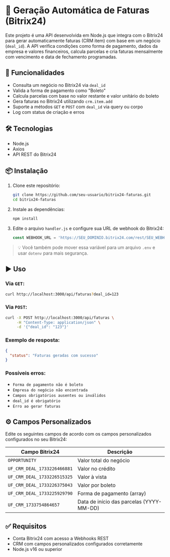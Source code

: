 # 🔄 Geração Automática de Faturas (Bitrix24)

Este projeto é uma API desenvolvida em Node.js que integra com o Bitrix24 para gerar automaticamente faturas (CRM item) com base em um negócio (`deal_id`). A API verifica condições como forma de pagamento, dados da empresa e valores financeiros, calcula parcelas e cria faturas mensalmente com vencimento e data de fechamento programadas.

## 🚀 Funcionalidades

- Consulta um negócio no Bitrix24 via `deal_id`
- Valida a forma de pagamento como "Boleto"
- Calcula parcelas com base no valor restante e valor unitário do boleto
- Gera faturas no Bitrix24 utilizando `crm.item.add`
- Suporte a métodos `GET` e `POST` com `deal_id` via query ou corpo
- Log com status de criação e erros

## 🛠️ Tecnologias

- Node.js
- Axios
- API REST do Bitrix24

## 📦 Instalação

1. Clone este repositório:
   ```bash
   git clone https://github.com/seu-usuario/bitrix24-faturas.git
   cd bitrix24-faturas
   ```

2. Instale as dependências:
   ```bash
   npm install
   ```

3. Edite o arquivo `handler.js` e configure sua URL de webhook do Bitrix24:
   ```js
   const WEBHOOK_URL = 'https://SEU_DOMINIO.bitrix24.com/rest/SEU_WEBHOOK/';
   ```

> 💡 Você também pode mover essa variável para um arquivo `.env` e usar `dotenv` para mais segurança.

## ▶️ Uso

### Via `GET`:
```bash
curl http://localhost:3000/api/faturas?deal_id=123
```

### Via `POST`:
```bash
curl -X POST http://localhost:3000/api/faturas \
     -H "Content-Type: application/json" \
     -d '{"deal_id": "123"}'
```

### Exemplo de resposta:
```json
{
  "status": "Faturas geradas com sucesso"
}
```

### Possíveis erros:
- `Forma de pagamento não é boleto`
- `Empresa do negócio não encontrada`
- `Campos obrigatórios ausentes ou inválidos`
- `deal_id é obrigatório`
- `Erro ao gerar faturas`

## ⚙️ Campos Personalizados

Edite os seguintes campos de acordo com os campos personalizados configurados no seu Bitrix24:

| Campo Bitrix24 | Descrição |
|----------------|-----------|
| `OPPORTUNITY` | Valor total do negócio |
| `UF_CRM_DEAL_1733226466881` | Valor no crédito |
| `UF_CRM_DEAL_1733226515325` | Valor à vista |
| `UF_CRM_DEAL_1733226375043` | Valor por boleto |
| `UF_CRM_DEAL_1733225929790` | Forma de pagamento (array) |
| `UF_CRM_1733754864657` | Data de início das parcelas (YYYY-MM-DD) |

## ✅ Requisitos

- Conta Bitrix24 com acesso a Webhooks REST
- CRM com campos personalizados configurados corretamente
- Node.js v16 ou superior
